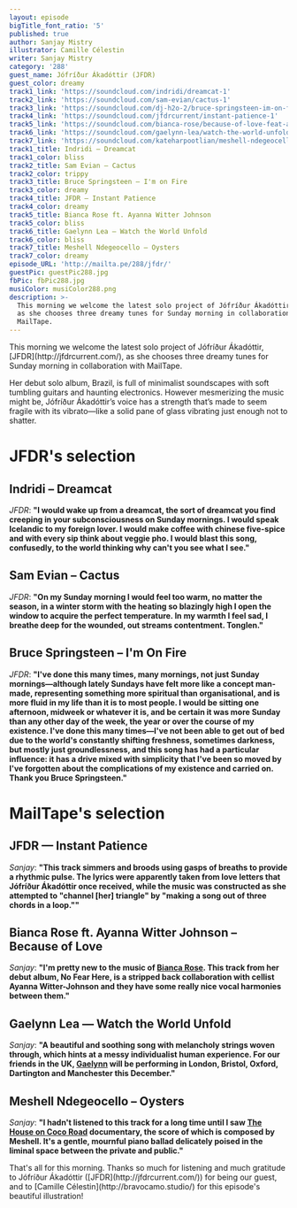 ```yaml
---
layout: episode
bigTitle_font_ratio: '5'
published: true
author: Sanjay Mistry
illustrator: Camille Célestin
writer: Sanjay Mistry
category: '288'
guest_name: Jófríður Ákadóttir (JFDR)
guest_color: dreamy
track1_link: 'https://soundcloud.com/indridi/dreamcat-1'
track2_link: 'https://soundcloud.com/sam-evian/cactus-1'
track3_link: 'https://soundcloud.com/dj-h2o-2/bruce-springsteen-im-on-fire'
track4_link: 'https://soundcloud.com/jfdrcurrent/instant-patience-1'
track5_link: 'https://soundcloud.com/bianca-rose/because-of-love-feat-ayanna-witter-johnson'
track6_link: 'https://soundcloud.com/gaelynn-lea/watch-the-world-unfold'
track7_link: 'https://soundcloud.com/kateharpootlian/meshell-ndegeocello-oysters'
track1_title: Indridi – Dreamcat
track1_color: bliss
track2_title: Sam Evian – Cactus
track2_color: trippy
track3_title: Bruce Springsteen – I'm on Fire
track3_color: dreamy
track4_title: JFDR – Instant Patience
track4_color: dreamy
track5_title: Bianca Rose ft. Ayanna Witter Johnson
track5_color: bliss
track6_title: Gaelynn Lea – Watch the World Unfold
track6_color: bliss
track7_title: Meshell Ndegeocello – Oysters
track7_color: dreamy
episode_URL: 'http://mailta.pe/288/jfdr/'
guestPic: guestPic288.jpg
fbPic: fbPic288.jpg
musiColor: musiColor288.png
description: >-
  This morning we welcome the latest solo project of Jófríður Ákadóttir, JFDR,
  as she chooses three dreamy tunes for Sunday morning in collaboration with
  MailTape.
---
```

<p id="introduction">This morning we welcome the latest solo project of Jófríður Ákadóttir, [JFDR](http://jfdrcurrent.com/), as she chooses three dreamy tunes for Sunday morning in collaboration with MailTape.</p>
<p>Her debut solo album, Brazil, is full of minimalist soundscapes with soft tumbling guitars and haunting electronics. However mesmerizing the music might be, Jófríður Ákadóttir’s voice has a strength that’s made to seem fragile with its vibrato—like a solid pane of glass vibrating just enough not to shatter.</p>


# JFDR's selection



## Indridi – Dreamcat
_JFDR_: **"**I would wake up from a dreamcat, the sort of dreamcat you find creeping in your subconsciousness on Sunday mornings. I would speak Icelandic to my foreign lover. I would make coffee with chinese five-spice and with every sip think about veggie pho. I would blast this song, confusedly, to the world thinking why can't you see what I see.**"**

## Sam Evian – Cactus
_JFDR_: **"**On my Sunday morning I would feel too warm, no matter the season, in a winter storm with the heating so blazingly high I open the window to acquire the perfect temperature. In my warmth I feel sad, I breathe deep for the wounded, out streams contentment. Tonglen.**"**

## Bruce Springsteen – I'm On Fire
_JFDR_: **"**I've done this many times, many mornings, not just Sunday mornings—although lately Sundays have felt more like a concept man-made, representing something more spiritual than organisational, and is more fluid in my life than it is to most people. I would be sitting one afternoon, midweek or whatever it is, and be certain it was more Sunday than any other day of the week, the year or over the course of my existence. I've done this many times—I've not been able to get out of bed due to the world's constantly shifting freshness, sometimes darkness, but mostly just groundlessness, and this song has had a particular influence: it has a drive mixed with simplicity that I've been so moved by I've forgotten about the complications of my existence and carried on. Thank you Bruce Springsteen.**"**


# MailTape's selection

## JFDR — Instant Patience
_Sanjay_: **"**This track simmers and broods using gasps of breaths to provide a rhythmic pulse. The lyrics were apparently taken from love letters that Jófríður Ákadóttir once received, while the music was constructed as she attempted to "channel [her] triangle" by "making a song out of three chords in a loop."**"**

## Bianca Rose ft. Ayanna Witter Johnson – Because of Love
_Sanjay_: **"**I'm pretty new to the music of [Bianca Rose](http://biancarose.co.uk/). This track from her debut album, No Fear Here, is a stripped back collaboration with cellist Ayanna Witter-Johnson and they have some really nice vocal harmonies between them.**"**

## Gaelynn Lea — Watch the World Unfold
_Sanjay_: **"**A beautiful and soothing song with melancholy strings woven through, which hints at a messy individualist human experience. For our friends in the UK, [Gaelynn](https://violinscratches.com/) will be performing in London, Bristol, Oxford, Dartington and Manchester this December.**"**

## Meshell Ndegeocello – Oysters
_Sanjay_: **"**I hadn't listened to this track for a long time until I saw [The House on Coco Road](http://www.thehouseoncocoroad.com/) documentary, the score of which is composed by Meshell. It's a gentle, mournful piano ballad delicately poised in the liminal space between the private and public.**"**

<p id="outroduction">That's all for this morning. Thanks so much for listening and much gratitude to Jófríður Ákadóttir ([JFDR](http://jfdrcurrent.com/)) for being our guest, and to [Camille Célestin](http://bravocamo.studio/) for this episode's beautiful illustration!</p>
